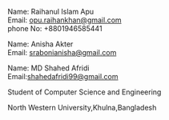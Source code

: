 
Name: Raihanul Islam Apu	        
Email: opu.raihankhan@gmail.com   
phone No: +8801946585441          
   
Name: Anisha Akter		            
Email: srabonianisha@gmail.com 

Name: MD Shahed Afridi			      
Email:shahedafridi99@gmail.com	       
                                    	
Student of Computer Science and Engineering 	

North Western University,Khulna,Bangladesh	

